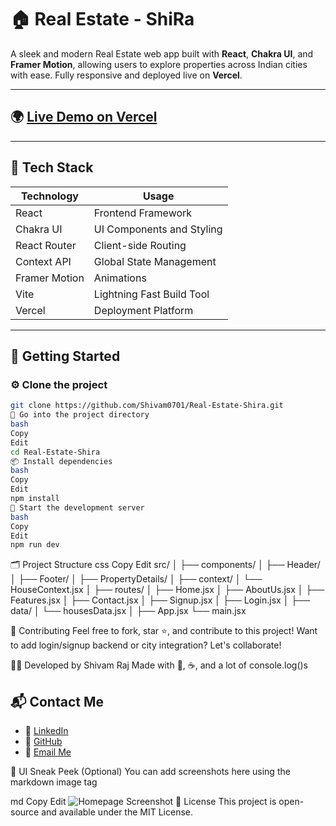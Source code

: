 # 🏠 Real Estate - ShiRa

A sleek and modern Real Estate web app built with **React**, **Chakra UI**, and **Framer Motion**, allowing users to explore properties across Indian cities with ease. Fully responsive and deployed live on **Vercel**.

---

## 🌍 [Live Demo on Vercel](https://real-estate-shira.vercel.app/)

---

## 🧰 Tech Stack

| Technology     | Usage                          |
| -------------  | ------------------------------ |
| React          | Frontend Framework             |
| Chakra UI      | UI Components and Styling      |
| React Router   | Client-side Routing            |
| Context API    | Global State Management        |
| Framer Motion  | Animations                     |
| Vite           | Lightning Fast Build Tool      |
| Vercel         | Deployment Platform            |

---

## 🚀 Getting Started

### ⚙️ Clone the project
```bash
git clone https://github.com/Shivam0701/Real-Estate-Shira.git
📂 Go into the project directory
bash
Copy
Edit
cd Real-Estate-Shira
📦 Install dependencies
bash
Copy
Edit
npm install
🧪 Start the development server
bash
Copy
Edit
npm run dev
```
🗂️ Project Structure
css
Copy
Edit
src/
│
├── components/
│   ├── Header/
│   ├── Footer/
│   ├── PropertyDetails/
│
├── context/
│   └── HouseContext.jsx
│
├── routes/
│   ├── Home.jsx
│   ├── AboutUs.jsx
│   ├── Features.jsx
│   ├── Contact.jsx
│   ├── Signup.jsx
│   ├── Login.jsx
│
├── data/
│   └── housesData.jsx
│
├── App.jsx
└── main.jsx

🤝 Contributing
Feel free to fork, star ⭐, and contribute to this project!
Want to add login/signup backend or city integration? Let's collaborate!

👨‍💻 Developed by
Shivam Raj
Made with 💙, ☕, and a lot of console.log()s

## 📬 Contact Me

- 🔗 [LinkedIn](https://www.linkedin.com/in/shivam-raj-0701sr/)
- 🐙 [GitHub](https://github.com/Shivam0701)
- 📧 [Email Me](mailto:shivamraj.0110@gmail.com)


📸 UI Sneak Peek (Optional)
You can add screenshots here using the markdown image tag

md
Copy
Edit
![Homepage Screenshot](./src/assets/images/home.png)
📄 License
This project is open-source and available under the MIT License.
